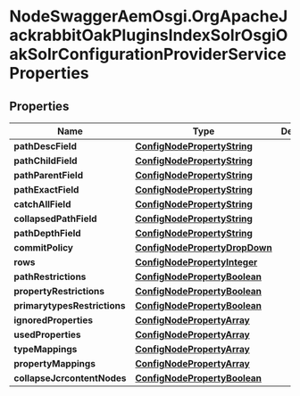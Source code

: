 # NodeSwaggerAemOsgi.OrgApacheJackrabbitOakPluginsIndexSolrOsgiOakSolrConfigurationProviderServiceProperties

## Properties

Name | Type | Description | Notes
------------ | ------------- | ------------- | -------------
**pathDescField** | [**ConfigNodePropertyString**](ConfigNodePropertyString.md) |  | [optional] 
**pathChildField** | [**ConfigNodePropertyString**](ConfigNodePropertyString.md) |  | [optional] 
**pathParentField** | [**ConfigNodePropertyString**](ConfigNodePropertyString.md) |  | [optional] 
**pathExactField** | [**ConfigNodePropertyString**](ConfigNodePropertyString.md) |  | [optional] 
**catchAllField** | [**ConfigNodePropertyString**](ConfigNodePropertyString.md) |  | [optional] 
**collapsedPathField** | [**ConfigNodePropertyString**](ConfigNodePropertyString.md) |  | [optional] 
**pathDepthField** | [**ConfigNodePropertyString**](ConfigNodePropertyString.md) |  | [optional] 
**commitPolicy** | [**ConfigNodePropertyDropDown**](ConfigNodePropertyDropDown.md) |  | [optional] 
**rows** | [**ConfigNodePropertyInteger**](ConfigNodePropertyInteger.md) |  | [optional] 
**pathRestrictions** | [**ConfigNodePropertyBoolean**](ConfigNodePropertyBoolean.md) |  | [optional] 
**propertyRestrictions** | [**ConfigNodePropertyBoolean**](ConfigNodePropertyBoolean.md) |  | [optional] 
**primarytypesRestrictions** | [**ConfigNodePropertyBoolean**](ConfigNodePropertyBoolean.md) |  | [optional] 
**ignoredProperties** | [**ConfigNodePropertyArray**](ConfigNodePropertyArray.md) |  | [optional] 
**usedProperties** | [**ConfigNodePropertyArray**](ConfigNodePropertyArray.md) |  | [optional] 
**typeMappings** | [**ConfigNodePropertyArray**](ConfigNodePropertyArray.md) |  | [optional] 
**propertyMappings** | [**ConfigNodePropertyArray**](ConfigNodePropertyArray.md) |  | [optional] 
**collapseJcrcontentNodes** | [**ConfigNodePropertyBoolean**](ConfigNodePropertyBoolean.md) |  | [optional] 


